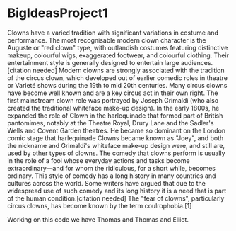 # BigIdeasProject1
Clowns have a varied tradition with significant variations in costume and performance. The most recognisable modern clown character is the Auguste or "red clown" type, with outlandish costumes featuring distinctive makeup, colourful wigs, exaggerated footwear, and colourful clothing. Their entertainment style is generally designed to entertain large audiences.[citation needed]  Modern clowns are strongly associated with the tradition of the circus clown, which developed out of earlier comedic roles in theatre or Varieté shows during the 19th to mid 20th centuries.  Many circus clowns have become well known and are a key circus act in their own right. The first mainstream clown role was portrayed by Joseph Grimaldi (who also created the traditional whiteface make-up design). In the early 1800s, he expanded the role of Clown in the harlequinade that formed part of British pantomimes, notably at the Theatre Royal, Drury Lane and the Sadler's Wells and Covent Garden theatres. He became so dominant on the London comic stage that harlequinade Clowns became known as "Joey", and both the nickname and Grimaldi's whiteface make-up design were, and still are, used by other types of clowns.  The comedy that clowns perform is usually in the role of a fool whose everyday actions and tasks become extraordinary—and for whom the ridiculous, for a short while, becomes ordinary. This style of comedy has a long history in many countries and cultures across the world. Some writers have argued that due to the widespread use of such comedy and its long history it is a need that is part of the human condition.[citation needed]  The "fear of clowns", particularly circus clowns, has become known by the term coulrophobia.[1]

Working on this code we have Thomas and Thomas and Elliot.

